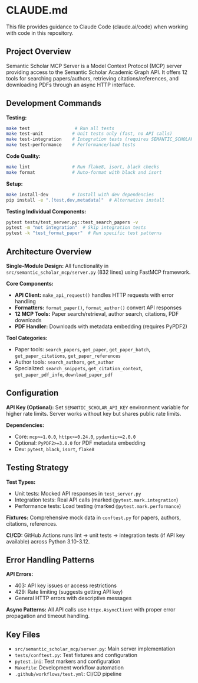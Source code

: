 # CLAUDE.md

This file provides guidance to Claude Code (claude.ai/code) when working with code in this repository.

## Project Overview
Semantic Scholar MCP Server is a Model Context Protocol (MCP) server providing access to the Semantic Scholar Academic Graph API. It offers 12 tools for searching papers/authors, retrieving citations/references, and downloading PDFs through an async HTTP interface.

## Development Commands

**Testing:**
```bash
make test                 # Run all tests
make test-unit           # Unit tests only (fast, no API calls)
make test-integration    # Integration tests (requires SEMANTIC_SCHOLAR_API_KEY)
make test-performance    # Performance/load tests
```

**Code Quality:**
```bash
make lint                # Run flake8, isort, black checks
make format              # Auto-format with black and isort
```

**Setup:**
```bash
make install-dev         # Install with dev dependencies
pip install -e ".[test,dev,metadata]"  # Alternative install
```

**Testing Individual Components:**
```bash
pytest tests/test_server.py::test_search_papers -v
pytest -m "not integration"  # Skip integration tests
pytest -k "test_format_paper"  # Run specific test patterns
```

## Architecture Overview

**Single-Module Design:** All functionality in `src/semantic_scholar_mcp/server.py` (832 lines) using FastMCP framework.

**Core Components:**
- **API Client:** `make_api_request()` handles HTTP requests with error handling
- **Formatters:** `format_paper()`, `format_author()` convert API responses  
- **12 MCP Tools:** Paper search/retrieval, author search, citations, PDF downloads
- **PDF Handler:** Downloads with metadata embedding (requires PyPDF2)

**Tool Categories:**
- Paper tools: `search_papers`, `get_paper`, `get_paper_batch`, `get_paper_citations`, `get_paper_references`
- Author tools: `search_authors`, `get_author` 
- Specialized: `search_snippets`, `get_citation_context`, `get_paper_pdf_info`, `download_paper_pdf`

## Configuration

**API Key (Optional):** Set `SEMANTIC_SCHOLAR_API_KEY` environment variable for higher rate limits. Server works without key but shares public rate limits.

**Dependencies:**
- Core: `mcp>=1.0.0`, `httpx>=0.24.0`, `pydantic>=2.0.0`
- Optional: `PyPDF2>=3.0.0` for PDF metadata embedding
- Dev: `pytest`, `black`, `isort`, `flake8`

## Testing Strategy

**Test Types:**
- Unit tests: Mocked API responses in `test_server.py`
- Integration tests: Real API calls (marked `@pytest.mark.integration`)
- Performance tests: Load testing (marked `@pytest.mark.performance`)

**Fixtures:** Comprehensive mock data in `conftest.py` for papers, authors, citations, references.

**CI/CD:** GitHub Actions runs lint → unit tests → integration tests (if API key available) across Python 3.10-3.12.

## Error Handling Patterns

**API Errors:**
- 403: API key issues or access restrictions
- 429: Rate limiting (suggests getting API key)
- General HTTP errors with descriptive messages

**Async Patterns:** All API calls use `httpx.AsyncClient` with proper error propagation and timeout handling.

## Key Files
- `src/semantic_scholar_mcp/server.py`: Main server implementation
- `tests/conftest.py`: Test fixtures and configuration  
- `pytest.ini`: Test markers and configuration
- `Makefile`: Development workflow automation
- `.github/workflows/test.yml`: CI/CD pipeline